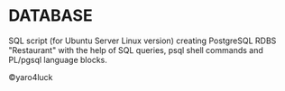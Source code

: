 # DATABASE
SQL script (for Ubuntu Server Linux version) creating PostgreSQL RDBS "Restaurant" with the help of SQL queries, psql shell commands and PL/pgsql language blocks.

:copyright:yaro4luck
